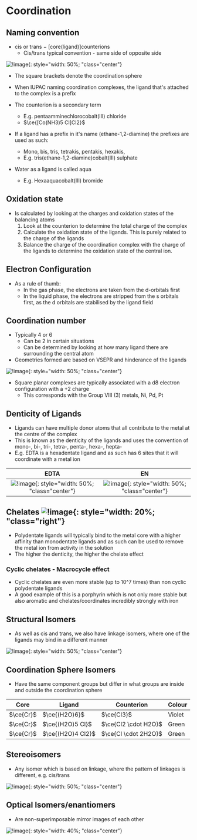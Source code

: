 # Coordination

## Naming convention

* cis or trans − [core(ligand)]counterions
  * Cis/trans typical convention - same side of opposite side

![!image](1.1.png){: style="width: 50%; "class="center"}

* The square brackets denote the coordination sphere
* When IUPAC naming coordination complexes, the ligand that's attached to the complex is a prefix
* The counterion is a secondary term
  * E.g. pentaamminechlorocobalt(III) chloride
  * $\ce{[Co(NH3)5 Cl]Cl2}$
	
* If a ligand has a prefix in it's name (ethane-1,2-diamine) the prefixes are used as such:
  * Mono, bis, tris, tetrakis, pentakis, hexakis,
  * E.g. tris(ethane-1,2-diamine)cobalt(III) sulphate
* Water as a ligand is called aqua
  * E.g. Hexaaquacobalt(III) bromide

## Oxidation state

* Is calculated by looking at the charges and oxidation states of the balancing atoms
  1.  Look at the counterion to determine the total charge of the complex
  2. Calculate the oxidation state of the ligands. This is purely related to the charge of the ligands
  3. Balance the charge of the coordination complex with the charge of the ligands to determine the oxidation state of the central ion.

## Electron Configuration

* As a rule of thumb:
  * In the gas phase, the electrons are taken from the d-orbitals first
  * In the liquid phase, the electrons are stripped from the s orbitals first, as the d orbitals are stabilised by the ligand field

## Coordination number

* Typically 4 or 6
  * Can be 2 in certain situations
  * Can be determined by looking at how many ligand there are surrounding the central atom
* Geometries formed are based on VSEPR and hinderance of the ligands

![!image](1.2.png){: style="width: 50%; "class="center"}

* Square planar complexes are typically associated with a d8 electron configuration with a +2 charge
  * This corresponds with the Group VIII (3) metals, Ni, Pd, Pt 

## Denticity of Ligands 

* Ligands can have multiple donor atoms that all contribute to the metal at the centre of the complex
* This is known as the denticity of the ligands and uses the convention of mono-, bi-, tri-, tetra-, penta-, hexa-, hepta-
* E.g. EDTA is a hexadentate ligand and as such has 6 sites that it will coordinate with a metal ion

| EDTA | EN |
|:-----:|:-----:|
| ![!image](1.2.1.png){: style="width: 50%; "class="center"} | ![!image](1.2.2.png){: style="width: 50%; "class="center"} |


## Chelates ![!image](1.3.png){: style="width: 20%; "class="right"}

* Polydentate ligands will typically bind to the metal core with a higher affinity than monodentate ligands and as such can be used to remove the metal ion from activity in the solution
* The higher the denticity, the higher the chelate effect

### Cyclic chelates - Macrocycle effect

* Cyclic chelates are even more stable (up to 10^7  times) than non cyclic polydentate ligands
* A good example of this is a porphyrin which is not only more stable but also aromatic and chelates/coordinates incredibly strongly with iron 

## Structural Isomers

* As well as cis and trans, we also have linkage isomers, where one of the ligands may bind in a different manner

![!image](1.4.png){: style="width: 50%; "class="center"}

## Coordination Sphere Isomers

* Have the same component groups but  differ in what groups are inside and outside the coordination sphere

| Core | Ligand | Counterion | Colour |
| ---- | ------ | ---------- | ------ |
| $\ce{Cr}$ | $\ce{(H2O)6}$  | $\ce{Cl3}$ |Violet |
| $\ce{Cr}$ | $\ce{(H2O)5 Cl}$ | $\ce{Cl2 \cdot H2O}$ | Green |
| $\ce{Cr}$ | $\ce{(H2O)4 Cl2}$ | $\ce{Cl \cdot 2H2O}$ | Green|

## Stereoisomers

* Any isomer which is based on linkage, where the pattern of linkages is different, e.g. cis/trans

![!image](1.5.png){: style="width: 50%; "class="center"}

## Optical Isomers/enantiomers

* Are non-superimposable mirror images of each other

![!image](1.6.png){: style="width: 40%; "class="center"}